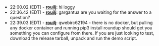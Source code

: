 * <a id="22:00.02">22:00.02 (EDT)</a> - __[rouilj](https://github.com/rouilj)__: hi loggy
* <a id="22:36.42">22:36.42 (EDT)</a> - __[rouilj](https://github.com/rouilj)__: gargantua are you waiting for the answer to a question?
* <a id="22:39.03">22:39.03 (EDT)</a> - __[rouilj](https://github.com/rouilj)__: qwebirc62194 - there is no docker, but pulling any docker container and running pip3 install roundup should get you something you can configure from there. If you are just looking to test, download the release tarball, unpack and run the demo script.
